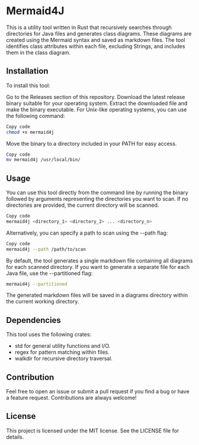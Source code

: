 # Mermaid4J

This is a utility tool written in Rust that recursively searches through directories for Java files and generates class diagrams. These diagrams are created
using the Mermaid syntax and saved as markdown files. The tool identifies class attributes within each file, excluding Strings, and includes them in the class
diagram.

## Installation

To install this tool:

Go to the Releases section of this repository.
Download the latest release binary suitable for your operating system.
Extract the downloaded file and make the binary executable.
For Unix-like operating systems, you can use the following command:

```bash
Copy code
chmod +x mermaid4j 
```

Move the binary to a directory included in your PATH for easy access.

```bash
Copy code
mv mermaid4j /usr/local/bin/
```

## Usage

You can use this tool directly from the command line by running the binary followed by arguments representing the directories you want to scan. If no
directories are provided, the current directory will be scanned.

```bash
Copy code
mermaid4j <directory_1> <directory_2> ... <directory_n>
```

Alternatively, you can specify a path to scan using the --path flag:

```bash
Copy code
mermaid4j --path /path/to/scan
```

By default, the tool generates a single markdown file containing all diagrams for each scanned directory. If you want to generate a separate file for each Java
file, use the --partitioned flag:

```bash
mermaid4j --partitioned
```

The generated markdown files will be saved in a diagrams directory within the current working directory.

## Dependencies

This tool uses the following crates:

- std for general utility functions and I/O.
- regex for pattern matching within files.
- walkdir for recursive directory traversal.

## Contribution

Feel free to open an issue or submit a pull request if you find a bug or have a feature request. Contributions are always welcome!

## License

This project is licensed under the MIT license. See the LICENSE file for details.